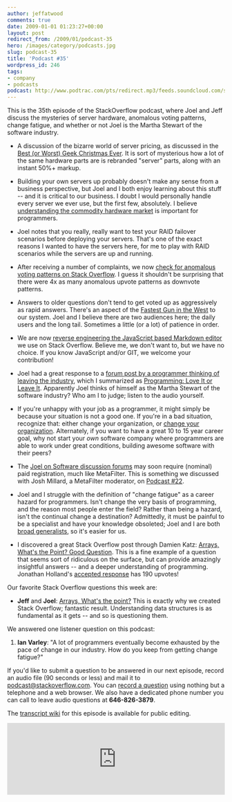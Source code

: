 ```yaml
---
author: jeffatwood
comments: true
date: 2009-01-01 01:23:27+00:00
layout: post
redirect_from: /2009/01/podcast-35
hero: /images/category/podcasts.jpg
slug: podcast-35
title: 'Podcast #35'
wordpress_id: 246
tags:
- company
- podcasts
podcast: http://www.podtrac.com/pts/redirect.mp3/feeds.soundcloud.com/stream/220593516-stack-exchange-stack-overflow-podcast-episode-35.mp3
---
```


This is the 35th episode of the StackOverflow podcast, where Joel and Jeff discuss the mysteries of server hardware, anomalous voting patterns, change fatigue, and whether or not Joel is the Martha Stewart of the software industry.






  * A discussion of the bizarre world of server pricing, as discussed in the [Best (or Worst) Geek Christmas Ever](http://www.codinghorror.com/blog/archives/001200.html). It is sort of mysterious how a lot of the same hardware parts are is rebranded "server" parts, along with an instant 50%+ markup.


  * Building your own servers up probably doesn't make any sense from a business perspective, but Joel and I both enjoy learning about this stuff -- and it is critical to our business. I doubt I would personally handle every server we ever use, but the first few, absolutely. I believe [understanding the commodity hardware market](http://www.codinghorror.com/blog/archives/000814.html) is important for programmers.  



  * Joel notes that you really, really want to test your RAID failover scenarios before deploying your servers. That's one of the exact reasons I wanted to have the servers here, for me to play with RAID scenarios while the servers are up and running.


  * After receiving a number of complaints, we now [check for anomalous voting patterns on Stack Overflow](http://blog.stackoverflow.com/2008/12/vote-fraud-and-you/). I guess it shouldn't be surprising that there were 4x as many anomalous upvote patterns as downvote patterns.


  * Answers to older questions don't tend to get voted up as aggressively as rapid answers. There's an aspect of the [Fastest Gun in the West](http://stackoverflow.com/questions/56103/fastest-gun-in-the-west-problem-closed) to our system. Joel and I believe there are two audiences here; the daily users and the long tail. Sometimes a little (or a lot) of patience in order.


  * We are now [reverse engineering the JavaScript based Markdown editor](http://blog.stackoverflow.com/2008/12/reverse-engineering-the-wmd-editor/) we use on Stack Overflow. Believe me, we don't want to, but we have no choice. If you know JavaScript and/or GIT, we welcome your contribution!


  * Joel had a great response to a [forum post by a programmer thinking of leaving the industry](http://discuss.joelonsoftware.com/default.asp?joel.3.718003.14), which I summarized as [Programming: Love It or Leave It](http://www.codinghorror.com/blog/archives/001202.html). Apparently Joel thinks of himself as the Martha Stewart of the software industry? Who am I to judge; listen to the audio yourself.


  * If you're unhappy with your job as a programmer, it might simply be because your situation is not a good one. If you're in a bad situation, recognize that: either change your organization, or [change your organization](http://www.codinghorror.com/blog/archives/000689.html). Alternately, if you want to have a great 10 to 15 year career goal, why not start your _own_ software company where programmers are able to work under great conditions, building awesome software with their peers?


  * The [Joel on Software discussion forums](http://discuss.joelonsoftware.com/?joel) may soon require (nominal) paid registration, much like MetaFilter. This is something we discussed with Josh Millard, a MetaFilter moderator, on [Podcast #22](http://blog.stackoverflow.com/2008/09/podcast-22/).


  * Joel and I struggle with the definition of "change fatigue" as a career hazard for programmers. Isn't change the very basis of programming, and the reason most people enter the field? Rather than being a hazard, isn't the continual change a destination? Admittedly, it must be painful to be a specialist and have your knowledge obsoleted; Joel and I are both [broad generalists](http://www.codinghorror.com/blog/archives/000711.html), so it's easier for us.


  * I discovered a great Stack Overflow post through Damien Katz: [Arrays, What's the Point? Good Question](http://damienkatz.net/2008/12/arrays_whats_the_point_good_qu.html). This is a fine example of a question that seems sort of ridiculous on the surface, but can provide amazingly insightful answers -- and a deeper understanding of programming. Jonathan Holland's [accepted response](http://stackoverflow.com/questions/392397/arrays-whats-the-point#392426) has 190 upvotes!




Our favorite Stack Overflow questions this week are:






  * **Jeff** and **Joel**: [Arrays, What's the point?](http://stackoverflow.com/questions/392397/arrays-whats-the-point) This is exactly why we created Stack Overflow; fantastic result. Understanding data structures is as fundamental as it gets -- and so is questioning them.  





We answered one listener question on this podcast:






  1. **Ian Varley**: "A lot of programmers eventually become exhausted by the pace of change in our industry. How do you keep from getting change fatigue?"





If you'd like to submit a question to be answered in our next episode, record an audio file (90 seconds or less) and mail it to [podcast@stackoverflow.com](mailto:podcast@stackoverflow.com). You can [record a question](http://blog.stackoverflow.com/index.php/2008/05/recording-podcast-questions-using-our-telephone/) using nothing but a telephone and a web browser. We also have a dedicated phone number you can call to leave audio questions at **646-826-3879**.






The [transcript wiki](https://stackoverflow.fogbugz.com/default.asp?pg=pgWiki&command=view&ixWikiPage=29014) for this episode is available for public editing.

<iframe width="100%" height="166" scrolling="no" frameborder="no" src="https://w.soundcloud.com/player/?url=https%3A//api.soundcloud.com/tracks/220593516&amp;color=ff5500&amp;auto_play=false&amp;hide_related=false&amp;show_comments=true&amp;show_user=true&amp;show_reposts=false"></iframe>

